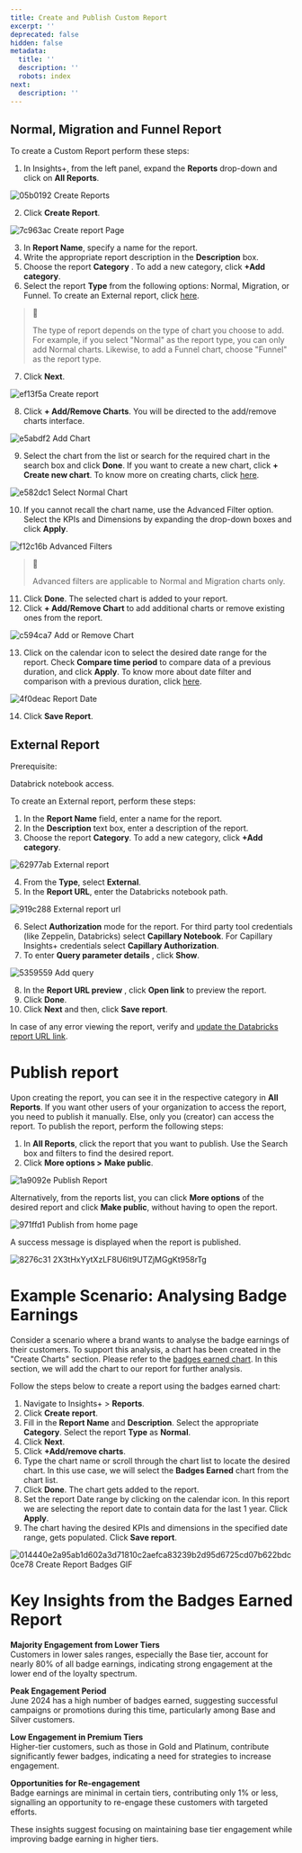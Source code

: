 ```yaml
---
title: Create and Publish Custom Report
excerpt: ''
deprecated: false
hidden: false
metadata:
  title: ''
  description: ''
  robots: index
next:
  description: ''
---
```

## Normal, Migration and Funnel Report

To create a Custom Report perform these steps:

1. In Insights+, from the left panel, expand the **Reports** drop-down and click on **All Reports**.

![05b0192 Create Reports](https://files.readme.io/05b0192-Create_Reports.png)

2. Click **Create Report**.

![7c963ac Create report Page](https://files.readme.io/7c963ac-Create_report_Page.png)

3. In **Report Name**, specify a name for the report.
4. Write the appropriate report description in the **Description** box.
5. Choose the report **Category** . To add a new category, click **+Add category**.
6. Select the report **Type** from the following options: Normal, Migration, or Funnel. To create an External report, click [here](https://docs.capillarytech.com/docs/create#external-report).

> 📘
>
> The type of report depends on the type of chart you choose to add. For example, if you select "Normal" as the report type, you can only add Normal charts. Likewise, to add a Funnel chart, choose "Funnel" as the report type.

7. Click **Next**.

![ef13f5a Create report](https://files.readme.io/ef13f5a-Create_report.png)

8. Click **+ Add/Remove Charts**. You will be directed to the add/remove charts interface.

![e5abdf2 Add Chart](https://files.readme.io/e5abdf2-Add_Chart.png)

9. Select the chart from the list or search for the required chart in the search box and click **Done**.  If you want to create a new chart, click **+ Create new chart**. To know more on creating charts, click [here](https://docs.capillarytech.com/docs/create#external-report). 

![e582dc1 Select Normal Chart](https://files.readme.io/e582dc1-Select_Normal_Chart.png)

10. If you cannot recall the chart name, use the Advanced Filter option. Select the KPIs and Dimensions by expanding the drop-down boxes and click **Apply**.

![f12c16b Advanced Filters](https://files.readme.io/f12c16b-Advanced_Filters.png)

> 📘
>
> Advanced filters are applicable to Normal and Migration charts only.

11. Click **Done**. The selected chart is added to your report.
12. Click **+ Add/Remove Chart** to add additional charts or remove existing ones from the report.

![c594ca7 Add or Remove Chart](https://files.readme.io/c594ca7-Add_or_Remove_Chart.png)

13. Click on the calendar icon to select the desired date range for the report. Check **Compare time period** to compare data of a previous duration, and click **Apply**. To know more about date filter and comparison with a previous duration, click [here](https://docs.capillarytech.com/docs/date-range-filter-comparison-with-previous-period-1#compare-data-with-a-previous-duration).

![4f0deac Report Date](https://files.readme.io/4f0deac-Report_Date.png)

14. Click **Save Report**.

## External Report

Prerequisite: 

Databrick notebook access.

To create an External report, perform these steps:

1. In the **Report Name** field, enter a name for the report.
2. In the **Description** text box, enter a description of the report.
3. Choose the report **Category**. To add a new category, click **+Add category**.

![62977ab External report](https://files.readme.io/62977ab-External_report.png)

4. From the **Type**, select **External**.
5. In the **Report URL**, enter the Databricks notebook path.

![919c288 External report url](https://files.readme.io/919c288-External_report_url.png)

6. Select **Authorization** mode for the report. For third party tool credentials (like Zeppelin, Databricks) select **Capillary Notebook**. For Capillary Insights+ credentials select **Capillary Authorization**.
7. To enter **Query parameter details** , click **Show**.

![5359559 Add query](https://files.readme.io/5359559-Add_query.png)

8. In the **Report URL preview** , click **Open link** to preview the report. 
9. Click **Done**.
10. Click **Next** and then, click **Save report**.

In case of any error viewing the report, verify and [update the Databricks report URL link](https://docs.capillarytech.com/docs/create-publish-report#copying-databricks-notebook-url).

# Publish report

Upon creating the report, you can see it in the respective category in **All Reports**.  If you want other users of your organization to access the report, you need to publish it manually. Else, only you (creator) can access the report. To publish the report, perform the following steps:

1. In **All Reports**, click the report that you want to publish. Use the Search box and filters to find the desired report.
2. Click **More options >** **Make public**.

![1a9092e Publish Report](https://files.readme.io/1a9092e-Publish_Report.png)

Alternatively, from the reports list, you can click **More options** of the desired report and click **Make public**, without having to open the report.

![971ffd1 Publish from home page](https://files.readme.io/971ffd1-Publish_from_home_page.png)

A success message is displayed when the report is published.

![8276c31 2X3tHxYytXzLF8U6lt9UTZjMGgKt958rTg](https://files.readme.io/8276c31-2X3tHxYytXzLF8U6lt9UTZjMGgKt958rTg.png)

# Example Scenario: Analysing Badge Earnings

Consider a scenario where a brand wants to analyse the badge earnings of their customers. To support this analysis, a chart has been created in the "Create Charts" section. Please refer to the [badges earned chart](https://docs.capillarytech.com/docs/create-chart#use-case). In this section, we will add the chart to our report for further analysis. 

Follow the steps below to create a report using the badges earned chart:

1. Navigate to Insights+ > **Reports**.
2. Click **Create report**.
3. Fill in the **Report Name** and **Description**. Select the appropriate **Category**. Select the report **Type** as **Normal**.
4. Click **Next**.
5. Click **+Add/remove charts**. 
6. Type the chart name or scroll through the chart list to locate the desired chart. In this use case, we will select the **Badges Earned** chart from the chart list. 
7. Click **Done**. The chart gets added to the report. 
8. Set the report Date range by clicking on the calendar icon. In this report we are selecting the report date to contain data for the last 1 year. Click **Apply**. 
9. The chart having the desired KPIs and dimensions in the specified date range, gets populated. Click **Save report**.

![014440e2a95ab1d602a3d71810c2aefca83239b2d95d6725cd07b622bdc0ce78 Create Report Badges GIF](https://files.readme.io/014440e2a95ab1d602a3d71810c2aefca83239b2d95d6725cd07b622bdc0ce78-Create_Report_Badges_GIF.gif)

# Key Insights from the Badges Earned Report

**Majority Engagement from Lower Tiers**\
Customers in lower sales ranges, especially the Base tier, account for nearly 80% of all badge earnings, indicating strong engagement at the lower end of the loyalty spectrum.

**Peak Engagement Period**\
June 2024 has a high number of badges earned, suggesting successful campaigns or promotions during this time, particularly among Base and Silver customers.

**Low Engagement in Premium Tiers**\
Higher-tier customers, such as those in Gold and Platinum, contribute significantly fewer badges, indicating a need for strategies to increase engagement.

**Opportunities for Re-engagement**\
Badge earnings are minimal in certain tiers, contributing only 1% or less, signalling an opportunity to re-engage these customers with targeted efforts.

These insights suggest focusing on maintaining base tier engagement while improving badge earning in higher tiers.

